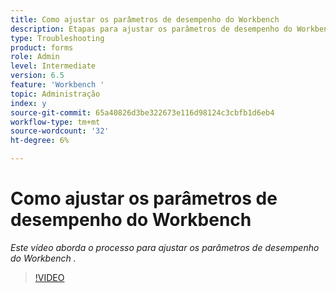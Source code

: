 ```yaml
---
title: Como ajustar os parâmetros de desempenho do Workbench
description: Etapas para ajustar os parâmetros de desempenho do Workbench
type: Troubleshooting
product: forms
role: Admin
level: Intermediate
version: 6.5
feature: 'Workbench '
topic: Administração
index: y
source-git-commit: 65a40826d3be322673e116d98124c3cbfb1d6eb4
workflow-type: tm+mt
source-wordcount: '32'
ht-degree: 6%

---
```



# Como ajustar os parâmetros de desempenho do Workbench

*Este vídeo aborda o processo para ajustar os parâmetros de desempenho do Workbench .*

>[!VIDEO](https://video.tv.adobe.com/v/335511?quality=9&learn=on)


